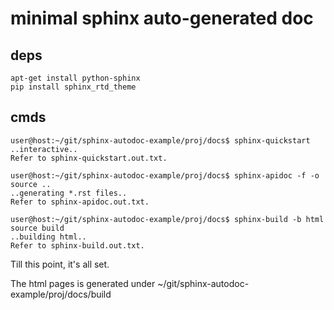 # minimal sphinx auto-generated doc

## deps
```
apt-get install python-sphinx
pip install sphinx_rtd_theme
```

## cmds
```
user@host:~/git/sphinx-autodoc-example/proj/docs$ sphinx-quickstart
..interactive..
Refer to sphinx-quickstart.out.txt.

user@host:~/git/sphinx-autodoc-example/proj/docs$ sphinx-apidoc -f -o source ..
..generating *.rst files..
Refer to sphinx-apidoc.out.txt.

user@host:~/git/sphinx-autodoc-example/proj/docs$ sphinx-build -b html source build
..building html..
Refer to sphinx-build.out.txt.
```

Till this point, it's all set.

The html pages is generated under ~/git/sphinx-autodoc-example/proj/docs/build
